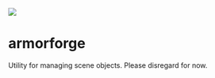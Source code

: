 ![](https://armorforge.org/img/git.jpg)

armorforge
==============

Utility for managing scene objects. Please disregard for now.
